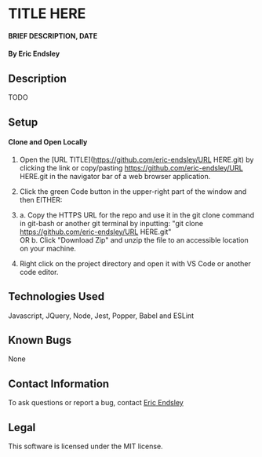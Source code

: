 # TITLE HERE

#### BRIEF DESCRIPTION, DATE

#### By Eric Endsley

## Description

TODO

## Setup

#### Clone and Open Locally

1.  Open the [URL TITLE](https://github.com/eric-endsley/URL HERE.git) by clicking the link or copy/pasting https://github.com/eric-endsley/URL HERE.git in the navigator bar of a web browser application.

2.  Click the green Code button in the upper-right part of the window and then EITHER:

3.  a. Copy the HTTPS URL for the repo and use it in the git clone command in git-bash or another git terminal by inputting: "git clone https://github.com/eric-endsley/URL HERE.git"<br>
    OR b. Click "Download Zip" and unzip the file to an accessible location on your machine.

4.  Right click on the project directory and open it with VS Code or another code editor.

## Technologies Used

Javascript, JQuery, Node, Jest, Popper, Babel and ESLint

## Known Bugs

None

## Contact Information

To ask questions or report a bug, contact [Eric Endsley](mailto:eric.endsley4@gmail.com)

## Legal

This software is licensed under the MIT license.
